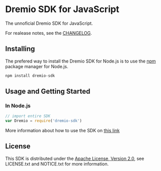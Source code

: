 # Dremio SDK for JavaScript

The unnoficial Dremio SDK for JavaScript.

For realease notes, see the [CHANGELOG](CHANGELOG.md).

## Installing

The prefered way to install the Dremio SDK for Node.js is to use the [npm](http://npmjs.org/) package manager for Node.js.

```bash
npm install dremio-sdk
```

## Usage and Getting Started

### In Node.js

```javascript
// import entire SDK
var Dremio = require('dremio-sdk')
```

More information about how to use the SDK on [this link](https://www.dremio.com/building-a-javascript-sdk-for-dremio)

## License

This SDK is distributed under the [Apache License, Version 2.0](http://www.apache.org/licenses/LICENSE-2.0), see LICENSE.txt and NOTICE.txt for more information.
